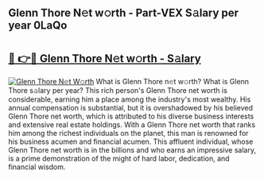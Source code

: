 ## Glenn Thore N𝚎t w𝚘rth - Part-VEX S𝚊lary per year 0LaQo

# <h2><a href="http://gc0old.nevu.top/?p=Glenn+Thore">🔗 👉🔴 Glenn Thore N𝚎t w𝚘rth - S𝚊lary</a></h2>

[![Glenn Thore N𝚎t W𝚘rth](https://i.imgur.com/Oavwk0R.jpeg)](http://gc0old.nevu.top/?p=Glenn+Thore)
What is Glenn Thore n𝚎t w𝚘rth? What is Glenn Thore s𝚊lary per year?
This rich person's Glenn Thore net worth is considerable, earning him a place among the industry's most wealthy. His annual compensation is substantial, but it is overshadowed by his believed Glenn Thore net worth, which is attributed to his diverse business interests and extensive real estate holdings. With a Glenn Thore net worth that ranks him among the richest individuals on the planet, this man is renowned for his business acumen and financial acumen. This affluent individual, whose Glenn Thore net worth is in the billions and who earns an impressive salary, is a prime demonstration of the might of hard labor, dedication, and financial wisdom.
